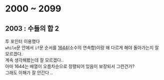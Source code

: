 # 2000 ~ 2099


## 2003 : 수들의 합 2
투 포인터 이용했다  
`while`문 안에서 `if`문 순서를 [1644](https://boj.kr/1644)(소수의 연속합)이랑 왜 다르게 해야 돌아가는지 잘 모르겠다.  
계속 생각해봤는데 잘 모르겠다..  
아마 1644는 배열이 오름차순으로 정렬되어 있음이 보장되서 그런건가?  
그래도 이해가 잘 안간다 ..
